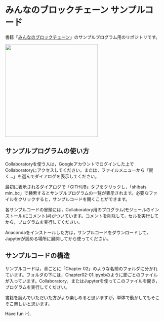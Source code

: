 # みんなのブロックチェーン サンプルコード


書籍「[みんなのブロックチェーン](https://www.amazon.co.jp/dp/4797398965)」のサンプルプログラム用のリポジトリです。

<a href="https://www.amazon.co.jp/dp/4797398965"><img src="https://coreblog.org/static/images/minbc.jpg" height="300"/></a>

## サンプルプログラムの使い方

Collaboratoryを使う人は，Googleアカウントでログインした上でCollaboratoryにアクセスしてください。または，ファイルメニューから「開く...」を選んでダイアログを表示してください。

最初に表示されるダイアログで「GITHUB」タブをクリックし，「shibats min_bc」で検索するとサンプルプログラムの一覧が表示されます。必要なファイルをクリックすると，サンプルコードを開くことができます。

各サンプルコードの冒頭には，Collaboratory用のプログラム(モジュールのインストール)にコメント(#)がついています。コメントを削除して，セルを実行してから，プログラムを実行してください。

Anacondaをインストールした方は，サンプルコードをダウンロードして，Jupyterが読める場所に展開してから使ってください。

## サンプルコードの構造

サンプルコードは，章ごとに「Chapter 02」のような名前のフォルダに分かれています。フォルダの下には，Chapter02-01.ipynbのように節ごとのファイルが入っています。Collaboratory，またはJupyterを使ってこのファイルを開き，プログラムを実行してください。

書籍を読んでいただいた方がより楽しめると思いますが，単体で動かしてもそこそこ楽しいと思います。

Have fun :-).